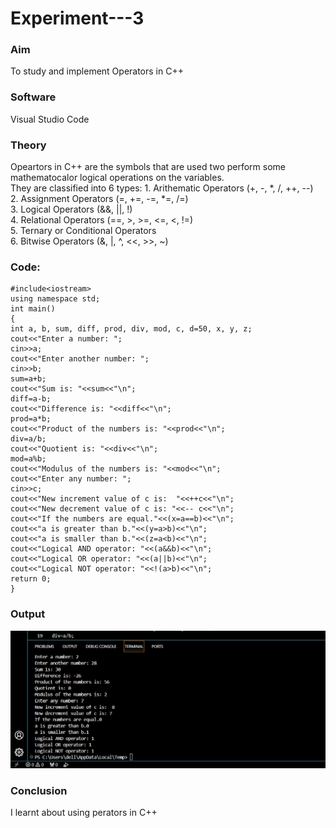 # Experiment---3

### Aim 
To study and implement Operators in C++  <br> 

### Software 
Visual Studio Code <br> 

### Theory 
Opeartors in C++ are the symbols that are used two perform some mathematocalor logical operations on the variables. <br> 
          They are classified into 6 types: 1. Arithematic Operators (+, -, *, /, ++, --)<br>
                                            2. Assignment Operators (=, +=, -=, *=, /=)<br> 
                                            3. Logical Operators (&&, ||, !)<br>
                                            4. Relational Operators (==, >, >=, <=, <, !=) <br>
                                            5. Ternary or Conditional Operators <br>
                                            6. Bitwise Operators (&, |, ^, <<, >>, ~)<br> 

### Code: <br>
```
#include<iostream> 
using namespace std; 
int main()  
{ 
int a, b, sum, diff, prod, div, mod, c, d=50, x, y, z; 
cout<<"Enter a number: ";                               
cin>>a; 
cout<<"Enter another number: ";                        
cin>>b; 
sum=a+b;   
cout<<"Sum is: "<<sum<<"\n";                           
diff=a-b;   
cout<<"Difference is: "<<diff<<"\n";                   
prod=a*b;   
cout<<"Product of the numbers is: "<<prod<<"\n";        
div=a/b;   
cout<<"Quotient is: "<<div<<"\n";                       
mod=a%b;  
cout<<"Modulus of the numbers is: "<<mod<<"\n";        
cout<<"Enter any number: ";                             
cin>>c; 
cout<<"New increment value of c is:  "<<++c<<"\n";     
cout<<"New decrement value of c is: "<<-- c<<"\n";      
cout<<"If the numbers are equal."<<(x=a==b)<<"\n";     
cout<<"a is greater than b."<<(y=a>b)<<"\n";           
cout<<"a is smaller than b."<<(z=a<b)<<"\n";           
cout<<"Logical AND operator: "<<(a&&b)<<"\n";           
cout<<"Logical OR operator: "<<(a||b)<<"\n";           
cout<<"Logical NOT operator: "<<!(a>b)<<"\n";          
return 0; 
}
```

### Output <br> 

![exp3](https://github.com/Shloka-Patel/Experiment---3/blob/main/Output_3.png)<br> 


### Conclusion 
I learnt about using perators in C++ <br> 
                                            

